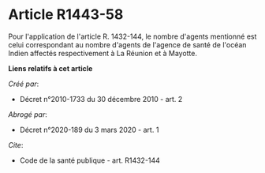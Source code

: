 # Article R1443-58

Pour l'application de l'article R. 1432-144, le nombre d'agents mentionné est celui correspondant au nombre d'agents de
l'agence de santé de l'océan Indien affectés respectivement à La Réunion et à Mayotte.

**Liens relatifs à cet article**

_Créé par_:

  - Décret n°2010-1733 du 30 décembre 2010 - art. 2

_Abrogé par_:

  - Décret n°2020-189 du 3 mars 2020 - art. 1

_Cite_:

  - Code de la santé publique - art. R1432-144
